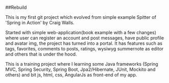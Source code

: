 ##Rebuild

This is my first git project which evolved from simple example Spitter of 'Spring in Action' by Craig Walls.

Started with simple web-application(book example with a few changes) where user can register an account and post messages, have public profile and avatar img, the project has turned into a portal. It has features such as tags, favorites, comments to posts, ratings, wysiwyg summernote as editor and others that is under the hood.

This is a training project where I learning some Java frameworks (Spring MVC, Spring Security, Spring Boot, Jpa2/Hibernate, JUnit, Mockito and others) and bit js, html, css, AngularJs as front-end of my app.
